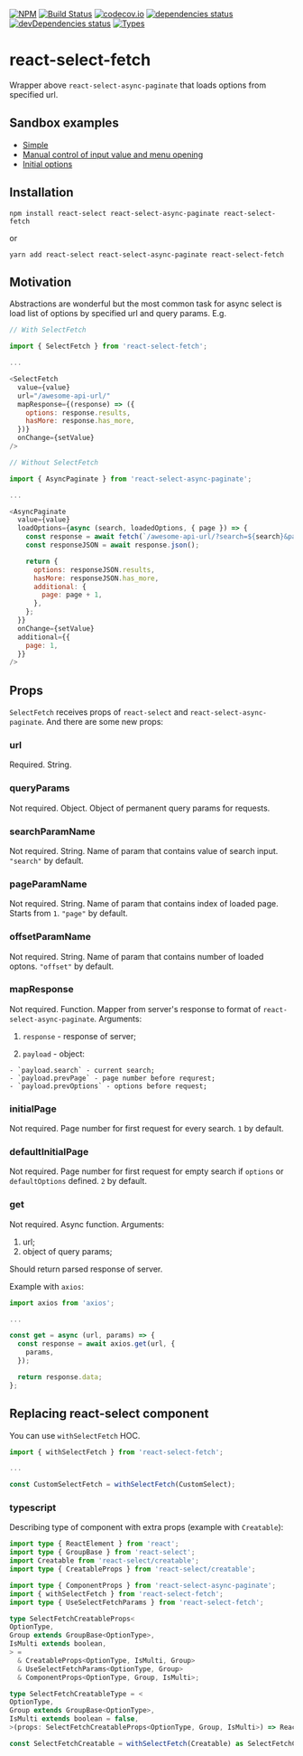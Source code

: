 [![NPM](https://img.shields.io/npm/v/react-select-fetch.svg)](https://www.npmjs.com/package/react-select-fetch)
[![Build Status](https://img.shields.io/travis/vtaits/react-select-async-paginate.svg?style=flat)](https://travis-ci.org/vtaits/react-select-async-paginate)
[![codecov.io](https://codecov.io/gh/vtaits/react-select-async-paginate/branch/master/graph/badge.svg)](https://codecov.io/gh/vtaits/react-select-async-paginate)
[![dependencies status](https://david-dm.org/vtaits/react-select-async-paginate/status.svg?path=packages/react-select-fetch)](https://david-dm.org/vtaits/react-select-async-paginate?path=packages/react-select-fetch)
[![devDependencies status](https://david-dm.org/vtaits/react-select-async-paginate/dev-status.svg?path=packages/react-select-fetch)](https://david-dm.org/vtaits/react-select-async-paginate?path=packages/react-select-fetch&type=dev)
[![Types](https://img.shields.io/npm/types/react-select-fetch.svg)](https://www.npmjs.com/package/react-select-fetch)

# react-select-fetch

Wrapper above `react-select-async-paginate` that loads options from specified url.

## Sandbox examples

- [Simple](https://codesandbox.io/s/9nfmg)
- [Manual control of input value and menu opening](https://codesandbox.io/s/34pjt)
- [Initial options](https://codesandbox.io/s/8cgpp)

## Installation

```
npm install react-select react-select-async-paginate react-select-fetch
```

or

```
yarn add react-select react-select-async-paginate react-select-fetch
```

## Motivation

Abstractions are wonderful but the most common task for async select is load list of options by specified url and query params. E.g.

```javascript
// With SelectFetch

import { SelectFetch } from 'react-select-fetch';

...

<SelectFetch
  value={value}
  url="/awesome-api-url/"
  mapResponse={(response) => ({
    options: response.results,
    hasMore: response.has_more,
  })}
  onChange={setValue}
/>
```

```javascript
// Without SelectFetch

import { AsyncPaginate } from 'react-select-async-paginate';

...

<AsyncPaginate
  value={value}
  loadOptions={async (search, loadedOptions, { page }) => {
    const response = await fetch(`/awesome-api-url/?search=${search}&page=${page}`);
    const responseJSON = await response.json();

    return {
      options: responseJSON.results,
      hasMore: responseJSON.has_more,
      additional: {
        page: page + 1,
      },
    };
  }}
  onChange={setValue}
  additional={{
    page: 1,
  }}
/>
```

## Props

`SelectFetch` receives props of `react-select` and `react-select-async-paginate`. And there are some new props:

### url

Required. String.

### queryParams

Not required. Object. Object of permanent query params for requests.

### searchParamName

Not required. String. Name of param that contains value of search input. `"search"` by default.

### pageParamName

Not required. String. Name of param that contains index of loaded page. Starts from `1`. `"page"` by default.

### offsetParamName

Not required. String. Name of param that contains number of loaded optons. `"offset"` by default.

### mapResponse

Not required. Function. Mapper from server's response to format of `react-select-async-paginate`. Arguments:

  1. `response` - response of server;

  2. `payload` - object:

    - `payload.search` - current search;
    - `payload.prevPage` - page number before requrest;
    - `payload.prevOptions` - options before request;

### initialPage

Not required. Page number for first request for every search. `1` by default.

### defaultInitialPage

Not required. Page number for first request for empty search if `options` or `defaultOptions` defined. `2` by default.

### get

Not required. Async function. Arguments:

1. url;
2. object of query params;

Should return parsed response of server.

Example with `axios`:

```javascript
import axios from 'axios';

...

const get = async (url, params) => {
  const response = await axios.get(url, {
    params,
  });

  return response.data;
};
```

## Replacing react-select component

You can use `withSelectFetch` HOC.

```javascript
import { withSelectFetch } from 'react-select-fetch';

...

const CustomSelectFetch = withSelectFetch(CustomSelect);
```

### typescript

Describing type of component with extra props (example with `Creatable`):

```typescript
import type { ReactElement } from 'react';
import type { GroupBase } from 'react-select';
import Creatable from 'react-select/creatable';
import type { CreatableProps } from 'react-select/creatable';

import type { ComponentProps } from 'react-select-async-paginate';
import { withSelectFetch } from 'react-select-fetch';
import type { UseSelectFetchParams } from 'react-select-fetch';

type SelectFetchCreatableProps<
OptionType,
Group extends GroupBase<OptionType>,
IsMulti extends boolean,
> =
  & CreatableProps<OptionType, IsMulti, Group>
  & UseSelectFetchParams<OptionType, Group>
  & ComponentProps<OptionType, Group, IsMulti>;

type SelectFetchCreatableType = <
OptionType,
Group extends GroupBase<OptionType>,
IsMulti extends boolean = false,
>(props: SelectFetchCreatableProps<OptionType, Group, IsMulti>) => ReactElement;

const SelectFetchCreatable = withSelectFetch(Creatable) as SelectFetchCreatableType;
```
